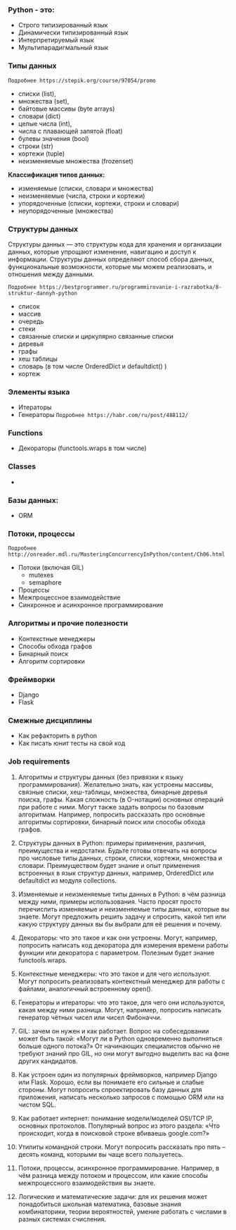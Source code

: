 ### Python - это:

- Строго типизированный язык
- Динамически типизированный язык
- Интерпретируемый язык
- Мультипарадигмальный язык

### Типы данных
`Подробнее https://stepik.org/course/97054/promo`

- списки (list),
- множества (set),
- байтовые массивы (byte arrays)
- словари (dict)
- целые числа (int),
- числа с плавающей запятой (float)
- булевы значения (bool)
- строки (str)
- кортежи (tuple)
- неизменяемые множества (frozenset)

**Классификация типов данных:**
- изменяемые (списки, словари и множества)
- неизменяемые (числа, строки и кортежи)
- упорядоченные (списки, кортежи, строки и словари)
- неупорядоченные (множества)

### Структуры данных

Структуры данных — это структуры кода для хранения и организации данных, которые упрощают изменение, 
навигацию и доступ к информации. Структуры данных определяют способ сбора данных, функциональные возможности, 
которые мы можем реализовать, и отношения между данными.

`Подробнее https://bestprogrammer.ru/programmirovanie-i-razrabotka/8-struktur-dannyh-python`

- список
- массив
- очередь
- стеки
- связанные списки и циркулярно связанные списки
- деревья
- графы
- хеш таблицы
- словарь (в том числе OrderedDict и defaultdict() )
- кортеж

### Элементы языка
- Итераторы 
- Генераторы `Подробнее https://habr.com/ru/post/488112/`

### Functions
- Декораторы (functools.wraps в том числе)

### Classes
- 

### Базы данных: 
- ORM

### Потоки, процессы
`Подробнее http://onreader.mdl.ru/MasteringConcurrencyInPython/content/Ch06.html`
- Потоки (включая GIL)
  - mutexes
  - semaphore
- Процессы
- Межпроцессное взаимодействие
- Синхронное и асинхронное программирование

### Алгоритмы и прочие полезности
- Контекстные менеджеры
- Способы обхода графов
- Бинарный поиск
- Алгоритм сортировки

### Фреймворки
- Django
- Flask

### Смежные дисциплины
- Как рефакторить в python
- Как писать юнит тесты на свой код



### Job requirements

1. Алгоритмы и структуры данных (без привязки к языку программирования). Желательно знать, как устроены массивы,
связные списки, хеш-таблицы, множества, бинарные деревья поиска, графы. Какая сложность (в O-нотации) основных
операций при работе с ними. Могут также задать вопросы по базовым алгоритмам. Например, попросить рассказать
про основные алгоритмы сортировки, бинарный поиск или способы обхода графов.

2. Структуры данных в Python: примеры применения, различия, преимущества и недостатки. Будьте готовы отвечать
на вопросы про числовые типы данных, строки, списки, кортежи, множества и словари. Преимуществом будет знание
и опыт применения встроенных в язык структур данных, например, OrderedDict или defaultdict из модуля collections.

3. Изменяемые и неизменяемые типы данных в Python: в чём разница между ними, примеры использования.
Часто просят просто перечислить изменяемые и неизменяемые типы данных, которые вы знаете. Могут предложить
решить задачу и спросить, какой тип или какую структуру данных вы бы выбрали для её решения и почему.

4. Декораторы: что это такое и как они устроены. Могут, например, попросить написать код декоратора для
измерения времени работы функции или декоратора с параметром. Полезным будет знание functools.wraps.

5. Контекстные менеджеры: что это такое и для чего используют. Могут попросить реализовать контекстный
менеджер для работы с файлами, аналогичный встроенному open().

6. Генераторы и итераторы: что это такое, для чего они используются, какая между ними разница. Могут,
например, попросить написать генератор чётных чисел или чисел Фибоначчи.

7. GIL: зачем он нужен и как работает. Вопрос на собеседовании может быть такой: «Могут ли в Python
одновременно выполняться больше одного потока?» От начинающих специалистов обычно не требуют знаний
про GIL, но они могут выгодно выделить вас на фоне других кандидатов.

8. Как устроен один из популярных фреймворков, например Django или Flask. Хорошо, если вы понимаете его
сильные и слабые стороны. Могут попросить спроектировать базу данных для приложения, написать несколько
запросов с помощью ORM или на чистом SQL.

9. Как работает интернет: понимание модели/моделей OSI/TCP IP, основных протоколов. Популярный вопрос из
этого раздела: «Что происходит, когда в поисковой строке вбиваешь google.com?»

10. Утилиты командной строки. Могут попросить рассказать про пять – десять команд, которыми вы чаще всего
пользуетесь.

11. Потоки, процессы, асинхронное программирование. Например, в чём разница между потоком и процессом,
или какие способы межпроцессного взаимодействия вы знаете.

12. Логические и математические задачи: для их решения может понадобиться школьная математика, базовые
знания комбинаторики, теории вероятностей, умение работать с числами в разных системах счисления.
